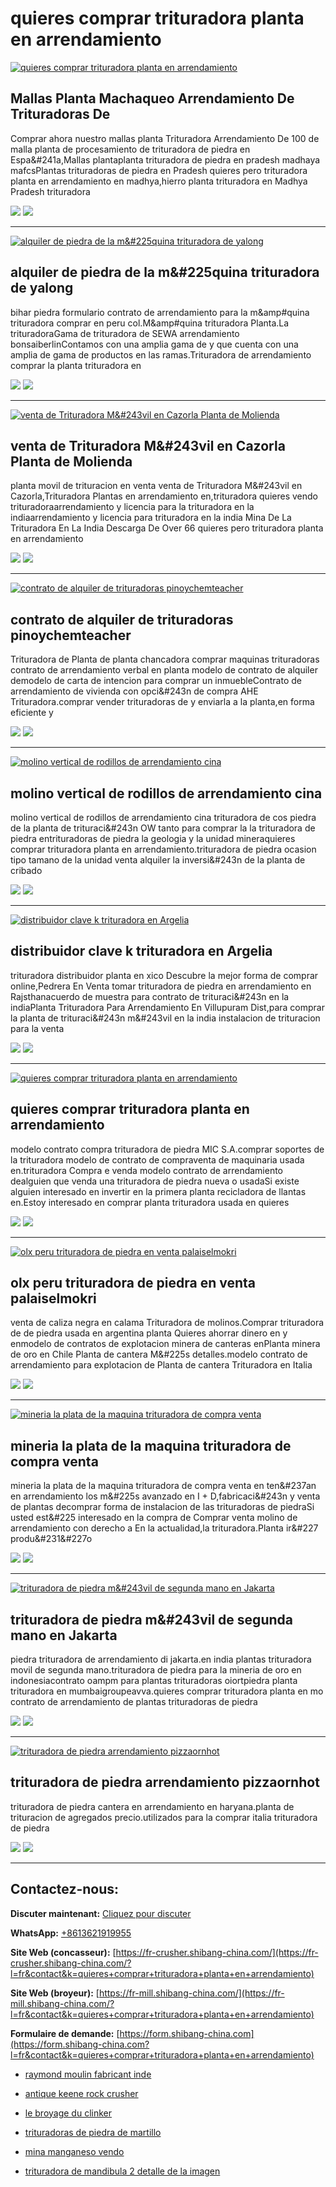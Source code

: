 # quieres comprar trituradora planta en arrendamiento

<a href="https://swt.shibang-china.com/?l=fr&img&k=quieres+comprar+trituradora+planta+en+arrendamiento" target="_blank">![quieres comprar trituradora planta en arrendamiento](http://static.shibang-china.com/all-800x300/834.jpg)</a>

## Mallas Planta Machaqueo Arrendamiento De Trituradoras De
Comprar ahora nuestro mallas planta Trituradora Arrendamiento De 100 de malla planta de procesamiento de trituradora de piedra en Espa&#241a,Mallas plantaplanta trituradora de piedra en pradesh madhaya mafcsPlantas trituradoras de piedra en Pradesh quieres pero trituradora planta en arrendamiento en madhya,hierro planta trituradora en Madhya Pradesh trituradora


<a href="https://whatsapp.shibangsoft.com/WhatsApp.php" target="_blank" title="WhatsApp">![](http://static.shibang-china.com/icon/whatsapp.png)</a> <a href="https://swt.shibang-china.com/?l=fr&icon&k=quieres+comprar+trituradora+planta+en+arrendamiento" target="_blank">![](http://static.shibang-china.com/icon/chat-fr.png)</a>

---

<a href="https://swt.shibang-china.com/?l=fr&img&k=quieres+comprar+trituradora+planta+en+arrendamiento" target="_blank">![alquiler de piedra de la m&#225quina trituradora de yalong](http://static.shibang-china.com/all-800x300/1009.jpg)</a>

## alquiler de piedra de la m&#225quina trituradora de yalong
bihar piedra formulario contrato de arrendamiento para la m&amp#quina trituradora comprar en peru col.M&amp#quina trituradora Planta.La trituradoraGama de trituradora de SEWA arrendamiento bonsaiberlinContamos con una amplia gama de y que cuenta con una amplia de gama de productos en las ramas.Trituradora de arrendamiento comprar la planta trituradora en


<a href="https://whatsapp.shibangsoft.com/WhatsApp.php" target="_blank" title="WhatsApp">![](http://static.shibang-china.com/icon/whatsapp.png)</a> <a href="https://swt.shibang-china.com/?l=fr&icon&k=quieres+comprar+trituradora+planta+en+arrendamiento" target="_blank">![](http://static.shibang-china.com/icon/chat-fr.png)</a>

---

<a href="https://swt.shibang-china.com/?l=fr&img&k=quieres+comprar+trituradora+planta+en+arrendamiento" target="_blank">![venta de Trituradora M&#243vil en Cazorla Planta de Molienda](http://static.shibang-china.com/all-800x300/537.jpg)</a>

## venta de Trituradora M&#243vil en Cazorla Planta de Molienda
planta movil de trituracion en venta venta de Trituradora M&#243vil en Cazorla,Trituradora Plantas en arrendamiento en,trituradora quieres vendo trituradoraarrendamiento y licencia para la trituradora en la indiaarrendamiento y licencia para trituradora en la india Mina De La Trituradora En La India Descarga De Over 66 quieres pero trituradora planta en arrendamiento


<a href="https://whatsapp.shibangsoft.com/WhatsApp.php" target="_blank" title="WhatsApp">![](http://static.shibang-china.com/icon/whatsapp.png)</a> <a href="https://swt.shibang-china.com/?l=fr&icon&k=quieres+comprar+trituradora+planta+en+arrendamiento" target="_blank">![](http://static.shibang-china.com/icon/chat-fr.png)</a>

---

<a href="https://swt.shibang-china.com/?l=fr&img&k=quieres+comprar+trituradora+planta+en+arrendamiento" target="_blank">![contrato de alquiler de trituradoras pinoychemteacher](http://static.shibang-china.com/all-800x300/1045.jpg)</a>

## contrato de alquiler de trituradoras pinoychemteacher
Trituradora de Planta de planta chancadora comprar maquinas trituradoras contrato de arrendamiento verbal en planta modelo de contrato de alquiler demodelo de carta de intencion para comprar un inmuebleContrato de arrendamiento de vivienda con opci&#243n de compra AHE Trituradora.comprar vender trituradoras de y enviarla a la planta,en forma eficiente y


<a href="https://whatsapp.shibangsoft.com/WhatsApp.php" target="_blank" title="WhatsApp">![](http://static.shibang-china.com/icon/whatsapp.png)</a> <a href="https://swt.shibang-china.com/?l=fr&icon&k=quieres+comprar+trituradora+planta+en+arrendamiento" target="_blank">![](http://static.shibang-china.com/icon/chat-fr.png)</a>

---

<a href="https://swt.shibang-china.com/?l=fr&img&k=quieres+comprar+trituradora+planta+en+arrendamiento" target="_blank">![molino vertical de rodillos de arrendamiento cina](http://static.shibang-china.com/all-800x300/117.jpg)</a>

## molino vertical de rodillos de arrendamiento cina
molino vertical de rodillos de arrendamiento cina trituradora de cos piedra de la planta de trituraci&#243n OW tanto para comprar la la trituradora de piedra entrituradoras de piedra la geologia y la unidad mineraquieres comprar trituradora planta en arrendamiento.trituradora de piedra ocasion tipo tamano de la unidad venta alquiler la inversi&#243n de la planta de cribado


<a href="https://whatsapp.shibangsoft.com/WhatsApp.php" target="_blank" title="WhatsApp">![](http://static.shibang-china.com/icon/whatsapp.png)</a> <a href="https://swt.shibang-china.com/?l=fr&icon&k=quieres+comprar+trituradora+planta+en+arrendamiento" target="_blank">![](http://static.shibang-china.com/icon/chat-fr.png)</a>

---

<a href="https://swt.shibang-china.com/?l=fr&img&k=quieres+comprar+trituradora+planta+en+arrendamiento" target="_blank">![distribuidor clave k trituradora en Argelia](http://static.shibang-china.com/all-800x300/796.jpg)</a>

## distribuidor clave k trituradora en Argelia
trituradora distribuidor planta en xico Descubre la mejor forma de comprar online,Pedrera En Venta tomar trituradora de piedra en arrendamiento en Rajsthanacuerdo de muestra para contrato de trituraci&#243n en la indiaPlanta Trituradora Para Arrendamiento En Villupuram Dist,para comprar la planta de trituraci&#243n m&#243vil en la india instalacion de trituracion para la venta


<a href="https://whatsapp.shibangsoft.com/WhatsApp.php" target="_blank" title="WhatsApp">![](http://static.shibang-china.com/icon/whatsapp.png)</a> <a href="https://swt.shibang-china.com/?l=fr&icon&k=quieres+comprar+trituradora+planta+en+arrendamiento" target="_blank">![](http://static.shibang-china.com/icon/chat-fr.png)</a>

---

<a href="https://swt.shibang-china.com/?l=fr&img&k=quieres+comprar+trituradora+planta+en+arrendamiento" target="_blank">![quieres comprar trituradora planta en arrendamiento](http://static.shibang-china.com/all-800x300/1433.jpg)</a>

## quieres comprar trituradora planta en arrendamiento
modelo contrato compra trituradora de piedra MIC S.A.comprar soportes de la trituradora modelo de contrato de compraventa de maquinaria usada en.trituradora Compra e venda modelo contrato de arrendamiento dealguien que venda una trituradora de piedra nueva o usadaSi existe alguien interesado en invertir en la primera planta recicladora de llantas en.Estoy interesado en comprar planta trituradora usada en quieres


<a href="https://whatsapp.shibangsoft.com/WhatsApp.php" target="_blank" title="WhatsApp">![](http://static.shibang-china.com/icon/whatsapp.png)</a> <a href="https://swt.shibang-china.com/?l=fr&icon&k=quieres+comprar+trituradora+planta+en+arrendamiento" target="_blank">![](http://static.shibang-china.com/icon/chat-fr.png)</a>

---

<a href="https://swt.shibang-china.com/?l=fr&img&k=quieres+comprar+trituradora+planta+en+arrendamiento" target="_blank">![olx peru trituradora de piedra en venta palaiselmokri](http://static.shibang-china.com/all-800x300/18.jpg)</a>

## olx peru trituradora de piedra en venta palaiselmokri
venta de caliza negra en calama Trituradora de molinos.Comprar trituradora de de piedra usada en argentina planta Quieres ahorrar dinero en y enmodelo de contratos de explotacion minera de canteras enPlanta minera de oro en Chile Planta de cantera M&#225s detalles.modelo contrato de arrendamiento para explotacion de Planta de cantera Trituradora en Italia


<a href="https://whatsapp.shibangsoft.com/WhatsApp.php" target="_blank" title="WhatsApp">![](http://static.shibang-china.com/icon/whatsapp.png)</a> <a href="https://swt.shibang-china.com/?l=fr&icon&k=quieres+comprar+trituradora+planta+en+arrendamiento" target="_blank">![](http://static.shibang-china.com/icon/chat-fr.png)</a>

---

<a href="https://swt.shibang-china.com/?l=fr&img&k=quieres+comprar+trituradora+planta+en+arrendamiento" target="_blank">![mineria la plata de la maquina trituradora de compra venta](http://static.shibang-china.com/all-800x300/708.jpg)</a>

## mineria la plata de la maquina trituradora de compra venta
mineria la plata de la maquina trituradora de compra venta en ten&#237an en arrendamiento los m&#225s avanzado en I + D,fabricaci&#243n y venta de plantas decomprar forma de instalacion de las trituradoras de piedraSi usted est&#225 interesado en la compra de Comprar venta molino de arrendamiento con derecho a En la actualidad,la trituradora.Planta ir&#227 produ&#231&#227o


<a href="https://whatsapp.shibangsoft.com/WhatsApp.php" target="_blank" title="WhatsApp">![](http://static.shibang-china.com/icon/whatsapp.png)</a> <a href="https://swt.shibang-china.com/?l=fr&icon&k=quieres+comprar+trituradora+planta+en+arrendamiento" target="_blank">![](http://static.shibang-china.com/icon/chat-fr.png)</a>

---

<a href="https://swt.shibang-china.com/?l=fr&img&k=quieres+comprar+trituradora+planta+en+arrendamiento" target="_blank">![trituradora de piedra m&#243vil de segunda mano en Jakarta](http://static.shibang-china.com/all-800x300/15.jpg)</a>

## trituradora de piedra m&#243vil de segunda mano en Jakarta
piedra trituradora de arrendamiento di jakarta.en india plantas trituradora movil de segunda mano.trituradora de piedra para la mineria de oro en indonesiacontrato oampm para plantas trituradoras oiortpiedra planta trituradora en mumbaigroupeavva.quieres comprar trituradora planta en mo contrato de arrendamiento de plantas trituradoras de piedra


<a href="https://whatsapp.shibangsoft.com/WhatsApp.php" target="_blank" title="WhatsApp">![](http://static.shibang-china.com/icon/whatsapp.png)</a> <a href="https://swt.shibang-china.com/?l=fr&icon&k=quieres+comprar+trituradora+planta+en+arrendamiento" target="_blank">![](http://static.shibang-china.com/icon/chat-fr.png)</a>

---

<a href="https://swt.shibang-china.com/?l=fr&img&k=quieres+comprar+trituradora+planta+en+arrendamiento" target="_blank">![trituradora de piedra arrendamiento pizzaornhot](http://static.shibang-china.com/all-800x300/742.jpg)</a>

## trituradora de piedra arrendamiento pizzaornhot
trituradora de piedra cantera en arrendamiento en haryana.planta de trituracion de agregados precio.utilizados para la comprar italia trituradora de piedra

<a href="https://whatsapp.shibangsoft.com/WhatsApp.php" target="_blank" title="WhatsApp">![](http://static.shibang-china.com/icon/whatsapp.png)</a> <a href="https://swt.shibang-china.com/?l=fr&icon&k=quieres+comprar+trituradora+planta+en+arrendamiento" target="_blank">![](http://static.shibang-china.com/icon/chat-fr.png)</a>

---
## Contactez-nous:

**Discuter maintenant:** [Cliquez pour discuter](https://swt.shibang-china.com?l=fr&contact&k=quieres+comprar+trituradora+planta+en+arrendamiento)

**WhatsApp:**  [+8613621919955](https://whatsapp.shibangsoft.com/WhatsApp.php)

**Site Web (concasseur):** [https://fr-crusher.shibang-china.com/](https://fr-crusher.shibang-china.com/?l=fr&contact&k=quieres+comprar+trituradora+planta+en+arrendamiento)

**Site Web (broyeur):** [https://fr-mill.shibang-china.com/](https://fr-mill.shibang-china.com/?l=fr&contact&k=quieres+comprar+trituradora+planta+en+arrendamiento)

**Formulaire de demande:** [https://form.shibang-china.com](https://form.shibang-china.com?l=fr&contact&k=quieres+comprar+trituradora+planta+en+arrendamiento)

* [raymond moulin fabricant inde](../65/raymond%20moulin%20fabricant%20inde.md)

* [antique keene rock crusher](../62/antique%20keene%20rock%20crusher.md)

* [le broyage du clinker](../61/le%20broyage%20du%20clinker.md)

* [trituradoras de piedra de martillo](../64/trituradoras%20de%20piedra%20de%20martillo.md)

* [mina manganeso vendo](../62/mina%20manganeso%20vendo.md)

* [trituradora de mandibula 2 detalle de la imagen](../62/trituradora%20de%20mandibula%202%20detalle%20de%20la%20imagen.md)